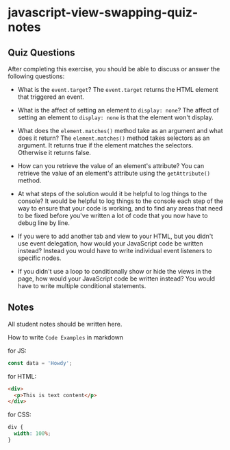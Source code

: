 # javascript-view-swapping-quiz-notes

## Quiz Questions

After completing this exercise, you should be able to discuss or answer the following questions:

- What is the `event.target`?
  The `event.target` returns the HTML element that triggered an event.

- What is the affect of setting an element to `display: none`?
  The affect of setting an element to `display: none` is that the element won't display.

- What does the `element.matches()` method take as an argument and what does it return?
  The `element.matches()` method takes selectors as an argument. It returns true if the element matches the selectors. Otherwise it returns false.

- How can you retrieve the value of an element's attribute?
  You can retrieve the value of an element's attribute using the `getAttribute()` method.

- At what steps of the solution would it be helpful to log things to the console?
  It would be helpful to log things to the console each step of the way to ensure that your code is working, and to find any areas that need to be fixed before you've written a lot of code that you now have to debug line by line.

- If you were to add another tab and view to your HTML, but you didn't use event delegation, how would your JavaScript code be written instead?
  Instead you would have to write individual event listeners to specific nodes.

- If you didn't use a loop to conditionally show or hide the views in the page, how would your JavaScript code be written instead?
  You would have to write multiple conditional statements.

## Notes

All student notes should be written here.

How to write `Code Examples` in markdown

for JS:

```javascript
const data = 'Howdy';
```

for HTML:

```html
<div>
  <p>This is text content</p>
</div>
```

for CSS:

```css
div {
  width: 100%;
}
```
